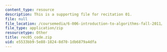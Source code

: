 ```yaml
---
content_type: resource
description: This is a supporting file for recitation 01.
file: null
file_location: /coursemedia/6-006-introduction-to-algorithms-fall-2011/e5533bb95e8818248d701db6879a4dfa_rec05_code.zip
file_type: application/zip
resourcetype: Other
title: rec05_code.zip
uid: e5533bb9-5e88-1824-8d70-1db6879a4dfa
---
```

